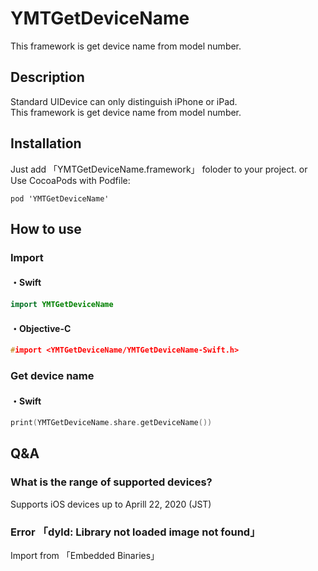 # YMTGetDeviceName
This framework is get device name from model number.

## Description
Standard UIDevice can only distinguish iPhone or iPad.  
This framework is get device name from model number.

## Installation
Just add 「YMTGetDeviceName.framework」 foloder to your project.
or
Use CocoaPods with Podfile:

```
pod 'YMTGetDeviceName'
```
## How to use
### Import
#### ・Swift
```ViewController.swift
import YMTGetDeviceName
```
#### ・Objective-C
```ViewController.h
#import <YMTGetDeviceName/YMTGetDeviceName-Swift.h>
```

### Get device name
#### ・Swift
```ViewController.swift
print(YMTGetDeviceName.share.getDeviceName())
```

## Q&A
### What is the range of supported devices?
Supports iOS devices up to Aprill 22, 2020 (JST)

### Error 「dyld: Library not loaded image not found」
Import from 「Embedded Binaries」